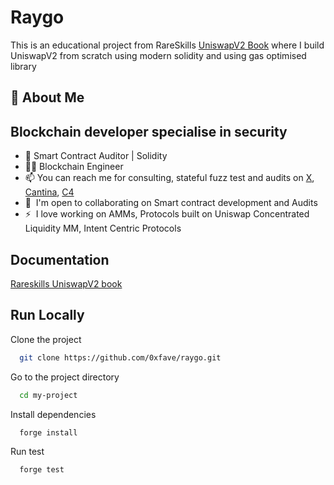 # Raygo

This is an educational project from RareSkills [UniswapV2 Book](https://www.rareskills.io/uniswap-v2-book) where I build UniswapV2 from scratch using modern solidity and using gas optimised library
## 🚀 About Me
Blockchain developer specialise in security
-----------------------------------------------------

*   🔐 Smart Contract Auditor | Solidity
*   👨‍🔬 Blockchain Engineer
*   📫 You can reach me for consulting, stateful fuzz test and audits on [X](https://twitter.com/0xFave), [Cantina](https://cantina.xyz/u/0xfave), [C4](https://code4rena.com/@0xfave)
*   🤝  I'm open to collaborating on Smart contract development and Audits
*   ⚡  I love working on AMMs, Protocols built on Uniswap Concentrated Liquidity MM, Intent Centric Protocols
## Documentation

[Rareskills UniswapV2 book](https://www.rareskills.io/post/build-your-own-uniswap)


## Run Locally

Clone the project

```bash
  git clone https://github.com/0xfave/raygo.git
```

Go to the project directory

```bash
  cd my-project
```

Install dependencies

```bash
  forge install
```

Run test

```bash
  forge test
```

